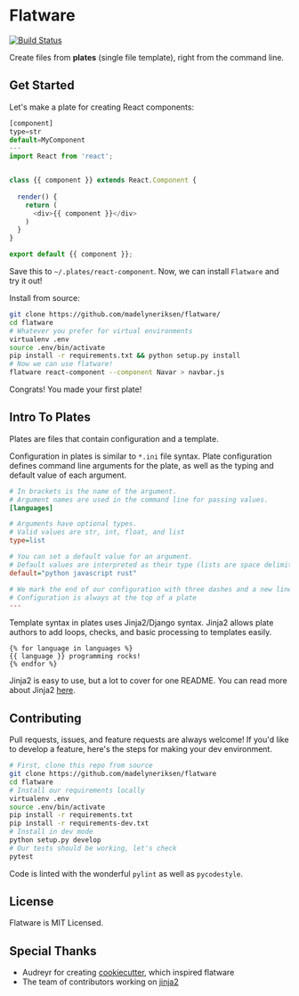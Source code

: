 Flatware
=======

[![Build Status](https://travis-ci.org/madelyneriksen/flatware.svg?branch=master)](https://travis-ci.org/madelyneriksen/flatware)

Create files from **plates** (single file template), right from the command line.

## Get Started

Let's make a plate for creating React components:

```javascript
[component]
type=str
default=MyComponent
---
import React from 'react';


class {{ component }} extends React.Component {
  
  render() {
    return (
      <div>{{ component }}</div>
    )
  }
}

export default {{ component }};
```

Save this to `~/.plates/react-component`. Now, we can install `Flatware` and try it out!

Install from source:

```bash
git clone https://github.com/madelyneriksen/flatware/
cd flatware
# Whatever you prefer for virtual environments
virtualenv .env
source .env/bin/activate
pip install -r requirements.txt && python setup.py install
# Now we can use flatware!
flatware react-component --component Navar > navbar.js
```

Congrats! You made your first plate!

## Intro To Plates

Plates are files that contain configuration and a template.

Configuration in plates is similar to `*.ini` file syntax. Plate configuration defines command line arguments for the plate, as well as the typing and default value of each argument.

```ini
# In brackets is the name of the argument.
# Argument names are used in the command line for passing values.
[languages]

# Arguments have optional types.
# Valid values are str, int, float, and list
type=list

# You can set a default value for an argument.
# Default values are interpreted as their type (lists are space delimited)
default="python javascript rust"

# We mark the end of our configuration with three dashes and a new line
# Configuration is always at the top of a plate
---

```

Template syntax in plates uses Jinja2/Django syntax. Jinja2 allows plate authors to add loops, checks, and basic processing to templates easily.

```jinja
{% for language in languages %}
{{ language }} programming rocks!
{% endfor %}
```

Jinja2 is easy to use, but a lot to cover for one README. You can read more about Jinja2 [here](https://github.com/pallets/jinja).

## Contributing

Pull requests, issues, and feature requests are always welcome! If you'd like to develop a feature, here's the steps for making your dev environment.

```bash
# First, clone this repo from source
git clone https://github.com/madelyneriksen/flatware
cd flatware
# Install our requirements locally
virtualenv .env
source .env/bin/activate
pip install -r requirements.txt
pip install -r requirements-dev.txt
# Install in dev mode
python setup.py develop
# Our tests should be working, let's check
pytest
```

Code is linted with the wonderful `pylint` as well as `pycodestyle`.

## License

Flatware is MIT Licensed.

## Special Thanks

* Audreyr for creating [cookiecutter](https://github.com/audreyr/cookiecutter), which inspired flatware
* The team of contributors working on [jinja2](https://github.com/pallets/jinja)
